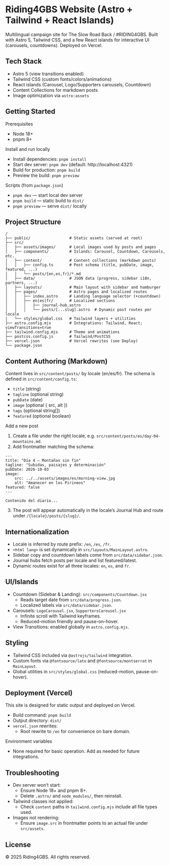 # Riding4GBS Website (Astro + Tailwind + React Islands)

Multilingual campaign site for The Slow Road Back / #RIDING4GBS. Built with Astro 5, Tailwind CSS, and a few React islands for interactive UI (carousels, countdowns). Deployed on Vercel.

## Tech Stack
- Astro 5 (view transitions enabled)
- Tailwind CSS (custom fonts/colors/animations)
- React islands (Carousel, Logo/Supporters carousels, Countdown)
- Content Collections for markdown posts
- Image optimization via `astro:assets`

## Getting Started

Prerequisites
- Node 18+
- pnpm 8+

Install and run locally
- Install dependencies: `pnpm install`
- Start dev server: `pnpm dev` (default: http://localhost:4321)
- Build for production: `pnpm build`
- Preview the build: `pnpm preview`

Scripts (from `package.json`)
- `pnpm dev` — start local dev server
- `pnpm build` — static build to `dist/`
- `pnpm preview` — serve `dist/` locally

## Project Structure

```
/
├── public/                 # Static assets (served at root)
├── src/
│   ├── assets/images/      # Local images used by posts and pages
│   ├── components/         # Islands: Carousel, Countdown, Carousels, etc.
│   ├── content/            # Content collections (markdown posts)
│   │   ├── config.ts       # Post schema (title, pubDate, image, featured, ...)
│   │   └── posts/{en,es,fr}/*.md
│   ├── data/               # JSON data (progress, sidebar i18n, partners, ...)
│   ├── layouts/            # Main layout with sidebar and hamburger
│   ├── pages/              # Astro pages and localized routes
│   │   ├── index.astro     # Landing language selector (+countdown)
│   │   ├── en|es|fr/       # Localized sections
│   │   │   ├── journal-hub.astro
│   │   │   └── posts/[...slug].astro  # Dynamic post routes per locale
│   └── styles/global.css   # Tailwind layers + utilities
├── astro.config.mjs        # Integrations: Tailwind, React; viewTransitions=true
├── tailwind.config.mjs     # Theme and animations
├── postcss.config.js       # Tailwind/PostCSS
├── vercel.json             # Vercel rewrites (see Deploy)
└── package.json
```

## Content Authoring (Markdown)

Content lives in `src/content/posts/` by locale (en/es/fr). The schema is defined in `src/content/config.ts`:

- `title` (string)
- `tagline` (optional string)
- `pubDate` (date)
- `image` (optional { src, alt })
- `tags` (optional string[])
- `featured` (optional boolean)

Add a new post
1) Create a file under the right locale, e.g. `src/content/posts/es/day-04-mountains.md`.
2) Add frontmatter matching the schema:

```
---
title: "Día 4 — Montañas sin fin"
tagline: "Subidas, paisajes y determinación"
pubDate: 2026-10-03
image:
	src: ../../assets/images/es/morning-view.jpg
	alt: "Amanecer en los Pirineos"
featured: false
---

Contenido del diario...
```

3) The post will appear automatically in the locale’s Journal Hub and route under `/{locale}/posts/{slug}/`.

## Internationalization

- Locale is inferred by route prefix: `/en`, `/es`, `/fr`.
- `<html lang>` is set dynamically in `src/layouts/MainLayout.astro`.
- Sidebar copy and countdown labels come from `src/data/sidebar.json`.
- Journal hubs fetch posts per locale and list featured/latest.
- Dynamic routes exist for all three locales: `en`, `es`, and `fr`.

## UI/Islands

- Countdown (Sidebar & Landing): `src/components/Countdown.jsx`
	- Reads target date from `src/data/progress.json`.
	- Localized labels via `src/data/sidebar.json`.
- Carousels: `LogoCarousel.jsx`, `SupportersCarousel.jsx`
	- Infinite scroll with Tailwind keyframes.
	- Reduced-motion friendly and pause-on-hover.
- View Transitions: enabled globally in `astro.config.mjs`.

## Styling

- Tailwind CSS included via `@astrojs/tailwind` integration.
- Custom fonts via `@fontsource/lato` and `@fontsource/montserrat` in `MainLayout`.
- Global utilities in `src/styles/global.css` (reduced-motion, pause-on-hover).

## Deployment (Vercel)

This site is designed for static output and deployed on Vercel.

- Build command: `pnpm build`
- Output directory: `dist/`
- `vercel.json` rewrites:
	- Root rewrite to `/en` for convenience on bare domain.

Environment variables
- None required for basic operation. Add as needed for future integrations.

## Troubleshooting

- Dev server won’t start:
	- Ensure Node 18+ and pnpm 8+.
	- Delete `.astro/` and `node_modules/`, then reinstall.
- Tailwind classes not applied:
	- Check `content` paths in `tailwind.config.mjs` include all file types used.
- Images not rendering:
	- Ensure `image.src` in frontmatter points to an actual file under `src/assets`.

## License

© 2025 Riding4GBS. All rights reserved.
